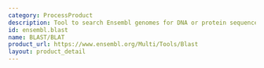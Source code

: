 ```yaml
---
category: ProcessProduct
description: Tool to search Ensembl genomes for DNA or protein sequences.
id: ensembl.blast
name: BLAST/BLAT
product_url: https://www.ensembl.org/Multi/Tools/Blast
layout: product_detail
---
```

